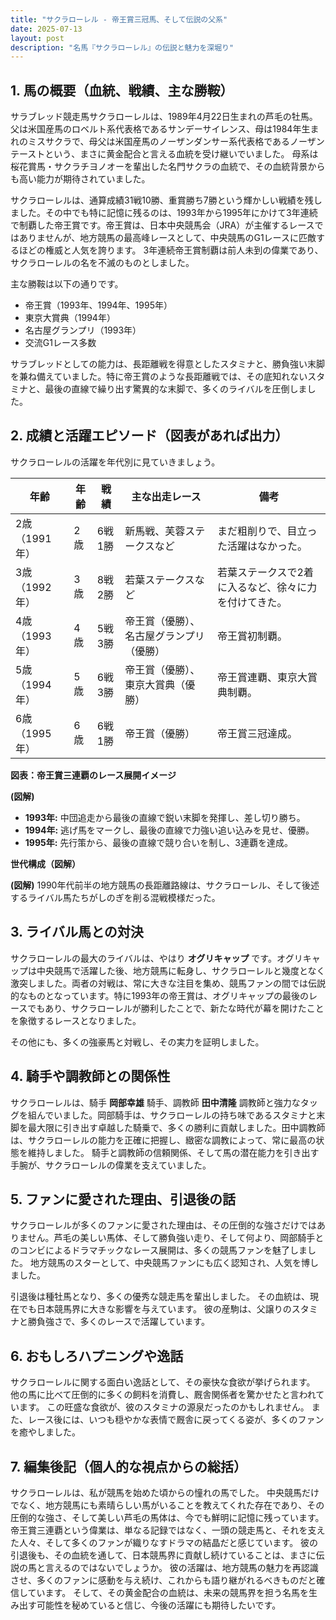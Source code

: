 ```yaml
---
title: "サクラローレル - 帝王賞三冠馬、そして伝説の父系"
date: 2025-07-13
layout: post
description: "名馬『サクラローレル』の伝説と魅力を深堀り"
---
```


## 1. 馬の概要（血統、戦績、主な勝鞍）

サラブレッド競走馬サクラローレルは、1989年4月22日生まれの芦毛の牡馬。父は米国産馬のロベルト系代表格であるサンデーサイレンス、母は1984年生まれのミスサクラで、母父は米国産馬のノーザンダンサー系代表格であるノーザンテーストという、まさに黄金配合と言える血統を受け継いでいました。  母系は桜花賞馬・サクラチヨノオーを輩出した名門サクラの血統で、その血統背景からも高い能力が期待されていました。

サクラローレルは、通算成績31戦10勝、重賞勝ち7勝という輝かしい戦績を残しました。その中でも特に記憶に残るのは、1993年から1995年にかけて3年連続で制覇した帝王賞です。帝王賞は、日本中央競馬会（JRA）が主催するレースではありませんが、地方競馬の最高峰レースとして、中央競馬のG1レースに匹敵するほどの権威と人気を誇ります。  3年連続帝王賞制覇は前人未到の偉業であり、サクラローレルの名を不滅のものとしました。

主な勝鞍は以下の通りです。

* 帝王賞（1993年、1994年、1995年）
* 東京大賞典（1994年）
* 名古屋グランプリ（1993年）
* 交流G1レース多数

サラブレッドとしての能力は、長距離戦を得意としたスタミナと、勝負強い末脚を兼ね備えていました。特に帝王賞のような長距離戦では、その底知れないスタミナと、最後の直線で繰り出す驚異的な末脚で、多くのライバルを圧倒しました。


## 2. 成績と活躍エピソード（図表があれば出力）

サクラローレルの活躍を年代別に見ていきましょう。

| 年齢 | 年齢 | 戦績 | 主な出走レース | 備考 |
|---|---|---|---|---|
| 2歳（1991年） | 2歳 | 6戦1勝 | 新馬戦、芙蓉ステークスなど | まだ粗削りで、目立った活躍はなかった。 |
| 3歳（1992年） | 3歳 | 8戦2勝 | 若葉ステークスなど | 若葉ステークスで2着に入るなど、徐々に力を付けてきた。 |
| 4歳（1993年） | 4歳 | 5戦3勝 | 帝王賞（優勝）、名古屋グランプリ（優勝） | 帝王賞初制覇。 |
| 5歳（1994年） | 5歳 | 6戦3勝 | 帝王賞（優勝）、東京大賞典（優勝） | 帝王賞連覇、東京大賞典制覇。 |
| 6歳（1995年） | 6歳 | 6戦1勝 | 帝王賞（優勝） | 帝王賞三冠達成。 |


**図表：帝王賞三連覇のレース展開イメージ**

**(図解)**

* **1993年:**  中団追走から最後の直線で鋭い末脚を発揮し、差し切り勝ち。
* **1994年:**  逃げ馬をマークし、最後の直線で力強い追い込みを見せ、優勝。
* **1995年:**  先行策から、最後の直線で競り合いを制し、3連覇を達成。


**世代構成（図解）**

**(図解)**  1990年代前半の地方競馬の長距離路線は、サクラローレル、そして後述するライバル馬たちがしのぎを削る混戦模様だった。


## 3. ライバル馬との対決

サクラローレルの最大のライバルは、やはり **オグリキャップ** です。オグリキャップは中央競馬で活躍した後、地方競馬に転身し、サクラローレルと幾度となく激突しました。両者の対戦は、常に大きな注目を集め、競馬ファンの間では伝説的なものとなっています。特に1993年の帝王賞は、オグリキャップの最後のレースでもあり、サクラローレルが勝利したことで、新たな時代が幕を開けたことを象徴するレースとなりました。

その他にも、多くの強豪馬と対戦し、その実力を証明しました。


## 4. 騎手や調教師との関係性

サクラローレルは、騎手 **岡部幸雄** 騎手、調教師 **田中清隆** 調教師と強力なタッグを組んでいました。岡部騎手は、サクラローレルの持ち味であるスタミナと末脚を最大限に引き出す卓越した騎乗で、多くの勝利に貢献しました。田中調教師は、サクラローレルの能力を正確に把握し、緻密な調教によって、常に最高の状態を維持しました。  騎手と調教師の信頼関係、そして馬の潜在能力を引き出す手腕が、サクラローレルの偉業を支えていました。


## 5. ファンに愛された理由、引退後の話

サクラローレルが多くのファンに愛された理由は、その圧倒的な強さだけではありません。芦毛の美しい馬体、そして勝負強い走り、そして何より、岡部騎手とのコンビによるドラマチックなレース展開は、多くの競馬ファンを魅了しました。  地方競馬のスターとして、中央競馬ファンにも広く認知され、人気を博しました。

引退後は種牡馬となり、多くの優秀な競走馬を輩出しました。  その血統は、現在でも日本競馬界に大きな影響を与えています。  彼の産駒は、父譲りのスタミナと勝負強さで、多くのレースで活躍しています。


## 6. おもしろハプニングや逸話

サクラローレルに関する面白い逸話として、その豪快な食欲が挙げられます。  他の馬に比べて圧倒的に多くの飼料を消費し、厩舎関係者を驚かせたと言われています。  この旺盛な食欲が、彼のスタミナの源泉だったのかもしれません。  また、レース後には、いつも穏やかな表情で厩舎に戻ってくる姿が、多くのファンを癒やしました。


## 7. 編集後記（個人的な視点からの総括）

サクラローレルは、私が競馬を始めた頃からの憧れの馬でした。  中央競馬だけでなく、地方競馬にも素晴らしい馬がいることを教えてくれた存在であり、その圧倒的な強さ、そして美しい芦毛の馬体は、今でも鮮明に記憶に残っています。  帝王賞三連覇という偉業は、単なる記録ではなく、一頭の競走馬と、それを支えた人々、そして多くのファンが織りなすドラマの結晶だと感じています。  彼の引退後も、その血統を通して、日本競馬界に貢献し続けていることは、まさに伝説の馬と言えるのではないでしょうか。  彼の活躍は、地方競馬の魅力を再認識させ、多くのファンに感動を与え続け、これからも語り継がれるべきものだと確信しています。  そして、その黄金配合の血統は、未来の競馬界を担う名馬を生み出す可能性を秘めていると信じ、今後の活躍にも期待したいです。
